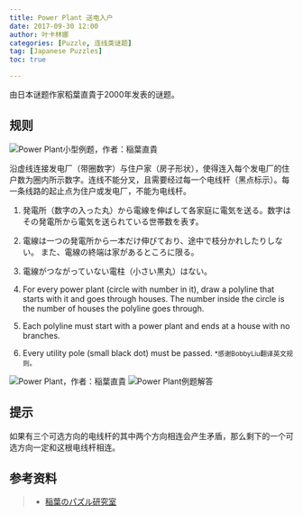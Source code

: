 ```yaml
---
title: Power Plant‎ 送电入户
date: 2017-09-30 12:00
author: 叶卡林娜
categories: [Puzzle, 连线类谜题]
tag: [Japanese Puzzles]
toc: true

---
```


由日本谜题作家稻葉直貴于2000年发表的谜题。

## 规则

![Power Plant‎小型例题，作者：稲葉直貴](/images/powerplant.png)

沿虚线连接发电厂（带圈数字）与住户家（房子形状），使得连入每个发电厂的住户数为圈内所示数字。连线不能分叉，且需要经过每一个电线杆（黑点标示）。每一条线路的起止点为住户或发电厂，不能为电线杆。

1. 発電所（数字の入った丸）から電線を伸ばして各家庭に電気を送る。数字はその発電所から電気を送られている世帯数を表す。
2. 電線は一つの発電所から一本だけ伸びており、途中で枝分かれしたりしない。 また、電線の終端は家があるところに限る。
3. 電線がつながっていない電柱（小さい黒丸）はない。


1. For every power plant (circle with number in it), draw a polyline that starts with it and goes through houses. The number inside the circle is the number of houses the polyline goes through. 
2. Each polyline must start with a power plant and ends at a house with no branches. 
3. Every utility pole (small black dot) must be passed. 
<small>\*感谢BobbyLiu翻译英文规则。</small>

![Power Plant‎，作者：稲葉直貴](/images/powerplant_e.png)
![Power Plant‎例题解答](/images/powerplant_a.png)

## 提示

如果有三个可选方向的电线杆的其中两个方向相连会产生矛盾，那么剩下的一个可选方向一定和这根电线杆相连。

## 参考资料

> - [稲葉のパズル研究室](http://inabapuzzle.com/honkaku/power.html)